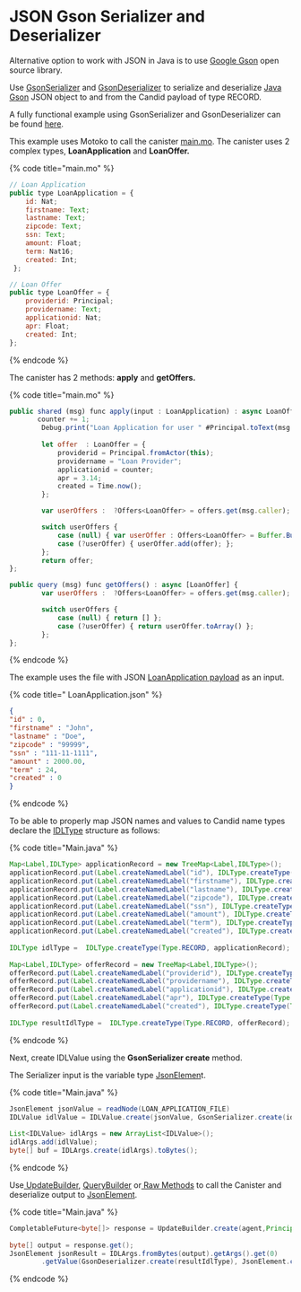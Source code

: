 # JSON Gson Serializer and Deserializer

Alternative option to work with JSON in Java is to use [Google Gson](https://github.com/google/gson) open source library.

Use [GsonSerializer](https://github.com/ic4j/ic4j-candid/blob/master/src/main/java/org/ic4j/candid/gson/GsonSerializer.java) and [GsonDeserializer](https://github.com/ic4j/ic4j-candid/blob/master/src/main/java/org/ic4j/candid/gson/GsonDeserializer.java) to serialize and deserialize [Java Gson](https://github.com/google/gson) JSON object to and from the Candid payload of type RECORD.&#x20;

A fully functional example using GsonSerializer and GsonDeserializer can be found [here](https://github.com/ic4j/samples/tree/master/IC4JGsonSample).

This example uses Motoko to call the canister [main.mo](https://github.com/ic4j/samples/blob/master/IC4JGsonSample/src/main.mo). The canister uses 2 complex types, **LoanApplication** and **LoanOffer.**

{% code title="main.mo" %}
```javascript
// Loan Application
public type LoanApplication = {
    id: Nat;
    firstname: Text;
    lastname: Text;
    zipcode: Text;
    ssn: Text;
    amount: Float;
    term: Nat16;
    created: Int;
 };

// Loan Offer
public type LoanOffer = {
    providerid: Principal;
    providername: Text;
    applicationid: Nat;
    apr: Float;
    created: Int;
};
```
{% endcode %}

The canister has 2 methods:  **apply** and **getOffers.**

{% code title="main.mo" %}
```javascript
public shared (msg) func apply(input : LoanApplication) : async LoanOffer { 
       counter += 1;
        Debug.print("Loan Application for user " #Principal.toText(msg.caller));
        
        let offer  : LoanOffer = {
            providerid = Principal.fromActor(this);
            providername = "Loan Provider";
            applicationid = counter;
            apr = 3.14;
            created = Time.now();
        };

        var userOffers :  ?Offers<LoanOffer> = offers.get(msg.caller);

        switch userOffers {
            case (null) { var userOffer : Offers<LoanOffer> = Buffer.Buffer(0); userOffer.add(offer);  offers.put(msg.caller, userOffer)};
            case (?userOffer) { userOffer.add(offer); };
        };
        return offer;
};

public query (msg) func getOffers() : async [LoanOffer] {
        var userOffers :  ?Offers<LoanOffer> = offers.get(msg.caller);

        switch userOffers {
            case (null) { return [] };
            case (?userOffer) { return userOffer.toArray() };
        };
};
```
{% endcode %}

The example uses the file with JSON [LoanApplication payload](https://github.com/ic4j/samples/blob/master/IC4JGsonSample/src/resources/LoanApplication.json) as an input.&#x20;

{% code title=" LoanApplication.json" %}
```json
{
"id" : 0,
"firstname" : "John",
"lastname" : "Doe",
"zipcode" : "99999",
"ssn" : "111-11-1111",
"amount" : 2000.00,
"term" : 24,
"created" : 0
}
```
{% endcode %}

To be able to properly map JSON names and values to Candid name types declare the [IDLType](../use-idlargs.md#idltype) structure as follows:

{% code title="Main.java" %}
```java
Map<Label,IDLType> applicationRecord = new TreeMap<Label,IDLType>();
applicationRecord.put(Label.createNamedLabel("id"), IDLType.createType(Type.NAT));
applicationRecord.put(Label.createNamedLabel("firstname"), IDLType.createType(Type.TEXT));
applicationRecord.put(Label.createNamedLabel("lastname"), IDLType.createType(Type.TEXT));
applicationRecord.put(Label.createNamedLabel("zipcode"), IDLType.createType(Type.TEXT));
applicationRecord.put(Label.createNamedLabel("ssn"), IDLType.createType(Type.TEXT));		
applicationRecord.put(Label.createNamedLabel("amount"), IDLType.createType(Type.FLOAT64));
applicationRecord.put(Label.createNamedLabel("term"), IDLType.createType(Type.NAT16));
applicationRecord.put(Label.createNamedLabel("created"), IDLType.createType(Type.INT));
		
IDLType idlType =  IDLType.createType(Type.RECORD, applicationRecord);
		
Map<Label,IDLType> offerRecord = new TreeMap<Label,IDLType>();
offerRecord.put(Label.createNamedLabel("providerid"), IDLType.createType(Type.PRINCIPAL));
offerRecord.put(Label.createNamedLabel("providername"), IDLType.createType(Type.TEXT));
offerRecord.put(Label.createNamedLabel("applicationid"), IDLType.createType(Type.NAT));	
offerRecord.put(Label.createNamedLabel("apr"), IDLType.createType(Type.FLOAT64));		
offerRecord.put(Label.createNamedLabel("created"), IDLType.createType(Type.INT));
		
IDLType resultIdlType =  IDLType.createType(Type.RECORD, offerRecord);	
```
{% endcode %}

Next, create IDLValue using the **GsonSerializer create** method.&#x20;

The Serializer input is the variable type [JsonElemen](https://www.javadoc.io/doc/com.google.code.gson/gson/2.8.5/com/google/gson/JsonElement.html)t.

{% code title="Main.java" %}
```java
JsonElement jsonValue = readNode(LOAN_APPLICATION_FILE)		
IDLValue idlValue = IDLValue.create(jsonValue, GsonSerializer.create(idlType));
		
List<IDLValue> idlArgs = new ArrayList<IDLValue>();		
idlArgs.add(idlValue);
byte[] buf = IDLArgs.create(idlArgs).toBytes();
```
{% endcode %}

Use[ UpdateBuilder](../querybuilder-and-updatebuilder.md#updatebuilder), [QueryBuilder](../querybuilder-and-updatebuilder.md#querybuilder) or[ Raw Methods](../using-raw-methods.md) to call the Canister and deserialize output to [JsonElement](https://www.javadoc.io/doc/com.google.code.gson/gson/2.8.5/com/google/gson/JsonElement.html).&#x20;

{% code title="Main.java" %}
```java
CompletableFuture<byte[]> response = UpdateBuilder.create(agent,Principal.fromString(icCanister), "apply").arg(buf).callAndWait(Waiter.create(60, 5));
		
byte[] output = response.get();
JsonElement jsonResult = IDLArgs.fromBytes(output).getArgs().get(0)
		.getValue(GsonDeserializer.create(resultIdlType), JsonElement.class);

```
{% endcode %}
